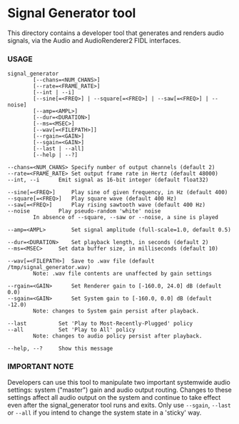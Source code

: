  # Signal Generator tool

This directory contains a developer tool that generates and renders audio
signals, via the Audio and AudioRenderer2 FIDL interfaces.

### USAGE

	signal_generator
			[--chans=<NUM_CHANS>]
			[--rate=<FRAME_RATE>]
			[--int | --i]
			[--sine[=<FREQ>] | --square[=<FREQ>] | --saw[=<FREQ>] | --noise]
			[--amp=<AMPL>]
			[--dur=<DURATION>]
			[--ms=<MSEC>]
			[--wav[=<FILEPATH>]]
			[--rgain=<GAIN>]
			[--sgain=<GAIN>]
			[--last | --all]
			[--help | --?]

	--chans=<NUM_CHANS>	Specify number of output channels (default 2)
	--rate=<FRAME_RATE>	Set output frame rate in Hertz (default 48000)
	--int, --i		Emit signal as 16-bit integer (default float32)

	--sine[=<FREQ>]		Play sine of given frequency, in Hz (default 400)
	--square[=<FREQ>]	Play square wave (default 400 Hz)
	--saw[=<FREQ>]		Play rising sawtooth wave (default 400 Hz)
	--noise			Play pseudo-random 'white' noise
			In absence of --square, --saw or --noise, a sine is played

	--amp=<AMPL>		Set signal amplitude (full-scale=1.0, default 0.5)

	--dur=<DURATION>	Set playback length, in seconds (default 2)
	--ms=<MSEC>		Set data buffer size, in milliseconds (default 10)

	--wav[=<FILEPATH>]	Save to .wav file (default /tmp/signal_generator.wav)
			Note: .wav file contents are unaffected by gain settings

	--rgain=<GAIN>		Set Renderer gain to [-160.0, 24.0] dB (default 0.0)
	--sgain=<GAIN>		Set System gain to [-160.0, 0.0] dB (default -12.0)
			Note: changes to System gain persist after playback.

	--last			Set 'Play to Most-Recently-Plugged' policy
	--all			Set 'Play to All' policy
			Note: changes to audio policy persist after playback.

	--help, --?		Show this message

### IMPORTANT NOTE

Developers can use this tool to manipulate two important systemwide audio
settings: system ("master") gain and audio output routing.  Changes to these
settings affect all audio output on the system and continue to take effect even
after the signal_generator tool runs and exits.  Only use `--sgain`, `--last` or
`--all` if you intend to change the system state in a 'sticky' way.